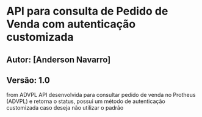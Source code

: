 # API para consulta de Pedido de Venda com autenticação customizada
## Autor: [Anderson Navarro]
## Versão: 1.0
from ADVPL
API desenvolvida para consultar pedido de venda no Protheus (ADVPL) e retorna o status, possui um método de autenticação customizada caso deseja não utilizar o padrão
